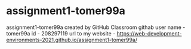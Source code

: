 # assignment1-tomer99a
assignment1-tomer99a created by GitHub Classroom
githab user name - tomer99a
id - 208297119
url to my website - https://web-development-environments-2021.github.io/assignment1-tomer99a/
